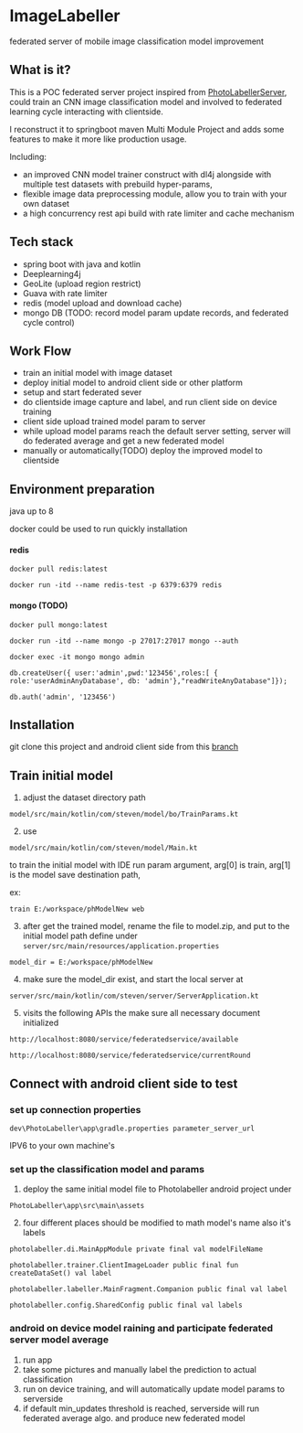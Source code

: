 # ImageLabeller
federated server of mobile image classification model improvement

## What is it?
This is a POC federated server project inspired from [PhotoLabellerServer](https://github.com/mccorby/PhotoLabellerServer),
could train an CNN image classification model and involved to federated learning cycle interacting with clientside.

I reconstruct it to springboot maven Multi Module Project and adds some features to make it more like production usage.

Including: 
- an improved CNN model trainer construct with dl4j alongside with multiple test datasets with prebuild hyper-params, 
- flexible image data preprocessing module, allow you to train with your own dataset
- a high concurrency rest api build with rate limiter and cache mechanism

## Tech stack
- spring boot with java and kotlin
- Deeplearning4j
- GeoLite (upload region restrict)
- Guava with rate limiter
- redis (model upload and download cache)
- mongo DB (TODO: record model param update records, and federated cycle control)

## Work Flow
- train an initial model with image dataset
- deploy initial model to android client side or other platform
- setup and start federated sever 
- do clientside image capture and label, and run client side on device training
- client side upload trained model param to server
- while upload model params reach the default server setting, server will do federated average and get a new federated model
- manually or automatically(TODO) deploy the improved model to clientside

## Environment preparation

java up to 8

docker could be used to run quickly installation
#### redis
````
docker pull redis:latest

docker run -itd --name redis-test -p 6379:6379 redis
````
#### mongo (TODO)
````
docker pull mongo:latest

docker run -itd --name mongo -p 27017:27017 mongo --auth

docker exec -it mongo mongo admin

db.createUser({ user:'admin',pwd:'123456',roles:[ { role:'userAdminAnyDatabase', db: 'admin'},"readWriteAnyDatabase"]});

db.auth('admin', '123456')
````

## Installation
git clone this project and android client side from this [branch](https://github.com/Steven0038/PhotoLabeller)

## Train initial model

1. adjust the dataset directory path
`````
model/src/main/kotlin/com/steven/model/bo/TrainParams.kt
`````

2. use 
````
model/src/main/kotlin/com/steven/model/Main.kt
````
to train the initial model with IDE run param argument, arg[0] is train, arg[1] is the model save destination path,

ex:
````
train E:/workspace/phModelNew web
````

3. after get the trained model, rename the file to model.zip, and put to the initial model path define under
```server/src/main/resources/application.properties```
````
model_dir = E:/workspace/phModelNew
````

4. make sure the model_dir exist, and start the local server at
````
server/src/main/kotlin/com/steven/server/ServerApplication.kt
````

5. visits the following APIs the make sure all necessary document initialized
```
http://localhost:8080/service/federatedservice/available 
```
```
http://localhost:8080/service/federatedservice/currentRound
```

## Connect with android client side to test

### set up connection properties
```
dev\PhotoLabeller\app\gradle.properties parameter_server_url
```
IPV6 to your own machine's

### set up the classification model and params

1. deploy the same initial model file to Photolabeller android project under
```
PhotoLabeller\app\src\main\assets
```

2. four different places should be modified to math model's name also it's labels 
```
photolabeller.di.MainAppModule private final val modelFileName
```
````
photolabeller.trainer.ClientImageLoader public final fun createDataSet() val label
````
````
photolabeller.labeller.MainFragment.Companion public final val label
````
```
photolabeller.config.SharedConfig public final val labels
```

### android on device model raining and participate federated server model average
1. run app
2. take some pictures and manually label the prediction to actual classification
3. run on device training, and will automatically update model params to serverside
4. if default min_updates threshold is reached, serverside will run federated average algo. and produce new federated model
